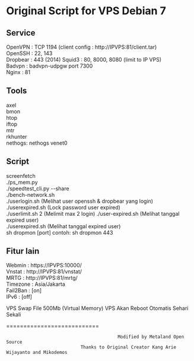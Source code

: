 Original Script for VPS Debian 7
===========================
Service  
-------  
OpenVPN  : TCP 1194 (client config : http://IPVPS:81/client.tar)  
OpenSSH : 22, 143  
Dropbear : 443  (2014)
Squid3 : 80, 8000, 8080 (limit to IP VPS)  
Badvpn : badvpn-udpgw port 7300  
Nginx : 81  
  
Tools  
-----  
axel  
bmon  
htop  
iftop  
mtr  
rkhunter  
nethogs: nethogs venet0  
  
Script  
------  
screenfetch  
./ps_mem.py  
./speedtest_cli.py --share  
./bench-network.sh  
./userlogin.sh (Melihat user openssh & dropbear yang login)  
./userexpired.sh (Lock password user expired)  
./userlimit.sh 2 (Melimit max 2 login) 
./user-expired.sh (Melihat tanggal expired user)  
./userexpired.sh (Melihat tanggal expired user)  
sh dropmon [port] contoh: sh dropmon 443  

Fitur lain  
----------  
Webmin   : https://IPVPS:10000/  
Vnstat   : http://IPVPS:81/vnstat/  
MRTG     : http://IPVPS:81/mrtg/  
Timezone : Asia/Jakarta  
Fail2Ban : [on]  
IPv6     : [off] 






VPS Swap File 500Mb (Virtual Memory)
VPS Akan Reboot Otomatis Sehari Sekali

===========================

                                              Modified by Metaland Open Source
                                Thanks to Original Creator Kang Arie Wijayanto and Mikodemos
